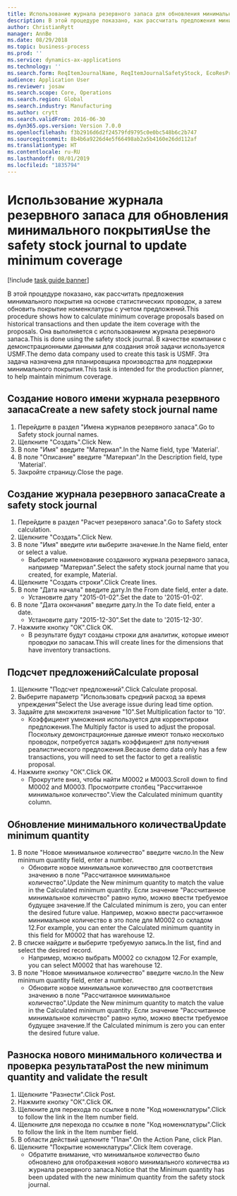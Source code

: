 ```yaml
---
title: Использование журнала резервного запаса для обновления минимального покрытия
description: В этой процедуре показано, как рассчитать предложения минимального покрытия на основе статистических проводок, а затем обновить покрытие номенклатуры с учетом предложений.
author: ChristianRytt
manager: AnnBe
ms.date: 08/29/2018
ms.topic: business-process
ms.prod: ''
ms.service: dynamics-ax-applications
ms.technology: ''
ms.search.form: ReqItemJournalName, ReqItemJournalSafetyStock, EcoResProductInformationDialog, EcoResProductDetailsExtended, ReqItemTable
audience: Application User
ms.reviewer: josaw
ms.search.scope: Core, Operations
ms.search.region: Global
ms.search.industry: Manufacturing
ms.author: crytt
ms.search.validFrom: 2016-06-30
ms.dyn365.ops.version: Version 7.0.0
ms.openlocfilehash: f3b2916d6d2f24579fd9795c0e0bc548b6c2b747
ms.sourcegitcommit: 8b4b6a9226d4e5f66498ab2a5b4160e26dd112af
ms.translationtype: HT
ms.contentlocale: ru-RU
ms.lasthandoff: 08/01/2019
ms.locfileid: "1835794"
---
```

# <a name="use-the-safety-stock-journal-to-update-minimum-coverage"></a><span data-ttu-id="fad91-103">Использование журнала резервного запаса для обновления минимального покрытия</span><span class="sxs-lookup"><span data-stu-id="fad91-103">Use the safety stock journal to update minimum coverage</span></span>

[!include [task guide banner](../../includes/task-guide-banner.md)]

<span data-ttu-id="fad91-104">В этой процедуре показано, как рассчитать предложения минимального покрытия на основе статистических проводок, а затем обновить покрытие номенклатуры с учетом предложений.</span><span class="sxs-lookup"><span data-stu-id="fad91-104">This procedure shows how to calculate minimum coverage proposals based on historical transactions and then update the item coverage with the proposals.</span></span> <span data-ttu-id="fad91-105">Она выполняется с использованием журнала резервного запаса.</span><span class="sxs-lookup"><span data-stu-id="fad91-105">This is done using the safety stock journal.</span></span> <span data-ttu-id="fad91-106">В качестве компании с демонстрационными данными для создания этой задачи используется USMF.</span><span class="sxs-lookup"><span data-stu-id="fad91-106">The demo data company used to create this task is USMF.</span></span> <span data-ttu-id="fad91-107">Эта задача назначена для планировщика производства для поддержки минимального покрытия.</span><span class="sxs-lookup"><span data-stu-id="fad91-107">This task is intended for the production planner, to help maintain minimum coverage.</span></span>


## <a name="create-a-new-safety-stock-journal-name"></a><span data-ttu-id="fad91-108">Создание нового имени журнала резервного запаса</span><span class="sxs-lookup"><span data-stu-id="fad91-108">Create a new safety stock journal name</span></span>
1. <span data-ttu-id="fad91-109">Перейдите в раздел "Имена журналов резервного запаса".</span><span class="sxs-lookup"><span data-stu-id="fad91-109">Go to Safety stock journal names.</span></span>
2. <span data-ttu-id="fad91-110">Щелкните "Создать".</span><span class="sxs-lookup"><span data-stu-id="fad91-110">Click New.</span></span>
3. <span data-ttu-id="fad91-111">В поле "Имя" введите "Материал".</span><span class="sxs-lookup"><span data-stu-id="fad91-111">In the Name field, type 'Material'.</span></span>
4. <span data-ttu-id="fad91-112">В поле "Описание" введите "Материал".</span><span class="sxs-lookup"><span data-stu-id="fad91-112">In the Description field, type 'Material'.</span></span>
5. <span data-ttu-id="fad91-113">Закройте страницу.</span><span class="sxs-lookup"><span data-stu-id="fad91-113">Close the page.</span></span>

## <a name="create-a-safety-stock-journal"></a><span data-ttu-id="fad91-114">Создание журнала резервного запаса</span><span class="sxs-lookup"><span data-stu-id="fad91-114">Create a safety stock journal</span></span>
1. <span data-ttu-id="fad91-115">Перейдите в раздел "Расчет резервного запаса".</span><span class="sxs-lookup"><span data-stu-id="fad91-115">Go to Safety stock calculation.</span></span>
2. <span data-ttu-id="fad91-116">Щелкните "Создать".</span><span class="sxs-lookup"><span data-stu-id="fad91-116">Click New.</span></span>
3. <span data-ttu-id="fad91-117">В поле "Имя" введите или выберите значение.</span><span class="sxs-lookup"><span data-stu-id="fad91-117">In the Name field, enter or select a value.</span></span>
    * <span data-ttu-id="fad91-118">Выберите наименование созданного журнала резервного запаса, например "Материал".</span><span class="sxs-lookup"><span data-stu-id="fad91-118">Select the safety stock journal name that you created, for example, Material.</span></span>  
4. <span data-ttu-id="fad91-119">Щелкните "Создать строки".</span><span class="sxs-lookup"><span data-stu-id="fad91-119">Click Create lines.</span></span>
5. <span data-ttu-id="fad91-120">В поле "Дата начала" введите дату.</span><span class="sxs-lookup"><span data-stu-id="fad91-120">In the From date field, enter a date.</span></span>
    * <span data-ttu-id="fad91-121">Установите дату "2015-01-02".</span><span class="sxs-lookup"><span data-stu-id="fad91-121">Set the date to '2015-01-02'.</span></span>  
6. <span data-ttu-id="fad91-122">В поле "Дата окончания" введите дату.</span><span class="sxs-lookup"><span data-stu-id="fad91-122">In the To date field, enter a date.</span></span>
    * <span data-ttu-id="fad91-123">Установите дату "2015-12-30".</span><span class="sxs-lookup"><span data-stu-id="fad91-123">Set the date to '2015-12-30'.</span></span>  
7. <span data-ttu-id="fad91-124">Нажмите кнопку "OК".</span><span class="sxs-lookup"><span data-stu-id="fad91-124">Click OK.</span></span>
    * <span data-ttu-id="fad91-125">В результате будут созданы строки для аналитик, которые имеют проводки по запасам.</span><span class="sxs-lookup"><span data-stu-id="fad91-125">This will create lines for the dimensions that have inventory transactions.</span></span>  

## <a name="calculate-proposal"></a><span data-ttu-id="fad91-126">Подсчет предложений</span><span class="sxs-lookup"><span data-stu-id="fad91-126">Calculate proposal</span></span>
1. <span data-ttu-id="fad91-127">Щелкните "Подсчет предложений".</span><span class="sxs-lookup"><span data-stu-id="fad91-127">Click Calculate proposal.</span></span>
2. <span data-ttu-id="fad91-128">Выберите параметр "Использовать средний расход за время упреждения"</span><span class="sxs-lookup"><span data-stu-id="fad91-128">Select the Use average issue during lead time option.</span></span>
3. <span data-ttu-id="fad91-129">Задайте для множителя значение "10".</span><span class="sxs-lookup"><span data-stu-id="fad91-129">Set Multiplication factor to '10'.</span></span>
    * <span data-ttu-id="fad91-130">Коэффициент умножения используется для корректировки предложения.</span><span class="sxs-lookup"><span data-stu-id="fad91-130">The Multiply factor is used to adjust the proposal.</span></span> <span data-ttu-id="fad91-131">Поскольку демонстрационные данные имеют только несколько проводок, потребуется задать коэффициент для получения реалистического предложения.</span><span class="sxs-lookup"><span data-stu-id="fad91-131">Because demo data only has a few transactions, you will need to set the factor to get a realistic proposal.</span></span>  
4. <span data-ttu-id="fad91-132">Нажмите кнопку "OК".</span><span class="sxs-lookup"><span data-stu-id="fad91-132">Click OK.</span></span>
    * <span data-ttu-id="fad91-133">Прокрутите вниз, чтобы найти M0002 и M0003.</span><span class="sxs-lookup"><span data-stu-id="fad91-133">Scroll down to find M0002 and M0003.</span></span> <span data-ttu-id="fad91-134">Просмотрите столбец "Рассчитанное минимальное количество".</span><span class="sxs-lookup"><span data-stu-id="fad91-134">View the Calculated minimum quantity column.</span></span>   

## <a name="update-minimum-quantity"></a><span data-ttu-id="fad91-135">Обновление минимального количества</span><span class="sxs-lookup"><span data-stu-id="fad91-135">Update minimum quantity</span></span>
1. <span data-ttu-id="fad91-136">В поле "Новое минимальное количество" введите число.</span><span class="sxs-lookup"><span data-stu-id="fad91-136">In the New minimum quantity field, enter a number.</span></span>
    * <span data-ttu-id="fad91-137">Обновите новое минимальное количество для соответствия значению в поле "Рассчитанное минимальное количество".</span><span class="sxs-lookup"><span data-stu-id="fad91-137">Update the New minimum quantity to match the value in the Calculated minimum quantity.</span></span> <span data-ttu-id="fad91-138">Если значение "Рассчитанное минимальное количество" равно нулю, можно ввести требуемое будущее значение.</span><span class="sxs-lookup"><span data-stu-id="fad91-138">If the Calculated minimum is zero,  you can enter the desired future value.</span></span> <span data-ttu-id="fad91-139">Например, можно ввести рассчитанное минимальное количество в это поле для M0002 со складом 12.</span><span class="sxs-lookup"><span data-stu-id="fad91-139">For example, you can enter the Calculated minimum quantity in this field for M0002 that has warehouse 12.</span></span>  
2. <span data-ttu-id="fad91-140">В списке найдите и выберите требуемую запись.</span><span class="sxs-lookup"><span data-stu-id="fad91-140">In the list, find and select the desired record.</span></span>
    * <span data-ttu-id="fad91-141">Например, можно выбрать M0002 со складом 12.</span><span class="sxs-lookup"><span data-stu-id="fad91-141">For example, you can select M0002 that has warehouse 12.</span></span>  
3. <span data-ttu-id="fad91-142">В поле "Новое минимальное количество" введите число.</span><span class="sxs-lookup"><span data-stu-id="fad91-142">In the New minimum quantity field, enter a number.</span></span>
    * <span data-ttu-id="fad91-143">Обновите новое минимальное количество для соответствия значению в поле "Рассчитанное минимальное количество".</span><span class="sxs-lookup"><span data-stu-id="fad91-143">Update the New minimum quantity to match the value in the Calculated minimum quantity.</span></span> <span data-ttu-id="fad91-144">Если значение "Рассчитанное минимальное количество" равно нулю, можно ввести требуемое будущее значение.</span><span class="sxs-lookup"><span data-stu-id="fad91-144">If the Calculated minimum is zero you can enter the desired future value.</span></span>  

## <a name="post-the-new-minimum-quantity-and-validate-the-result"></a><span data-ttu-id="fad91-145">Разноска нового минимального количества и проверка результата</span><span class="sxs-lookup"><span data-stu-id="fad91-145">Post the new minimum quantity and validate the result</span></span>
1. <span data-ttu-id="fad91-146">Щелкните "Разнести".</span><span class="sxs-lookup"><span data-stu-id="fad91-146">Click Post.</span></span>
2. <span data-ttu-id="fad91-147">Нажмите кнопку "OК".</span><span class="sxs-lookup"><span data-stu-id="fad91-147">Click OK.</span></span>
3. <span data-ttu-id="fad91-148">Щелкните для перехода по ссылке в поле "Код номенклатуры".</span><span class="sxs-lookup"><span data-stu-id="fad91-148">Click to follow the link in the Item number field.</span></span>
4. <span data-ttu-id="fad91-149">Щелкните для перехода по ссылке в поле "Код номенклатуры".</span><span class="sxs-lookup"><span data-stu-id="fad91-149">Click to follow the link in the Item number field.</span></span>
5. <span data-ttu-id="fad91-150">В области действий щелкните "План".</span><span class="sxs-lookup"><span data-stu-id="fad91-150">On the Action Pane, click Plan.</span></span>
6. <span data-ttu-id="fad91-151">Щелкните "Покрытие номенклатуры".</span><span class="sxs-lookup"><span data-stu-id="fad91-151">Click Item coverage.</span></span>
    * <span data-ttu-id="fad91-152">Обратите внимание, что минимальное количество было обновлено для отображения нового минимального количества из журнала резервного запаса.</span><span class="sxs-lookup"><span data-stu-id="fad91-152">Notice that the Minimum quantity has been updated with the new minimum quantity from the safety stock journal.</span></span>  

